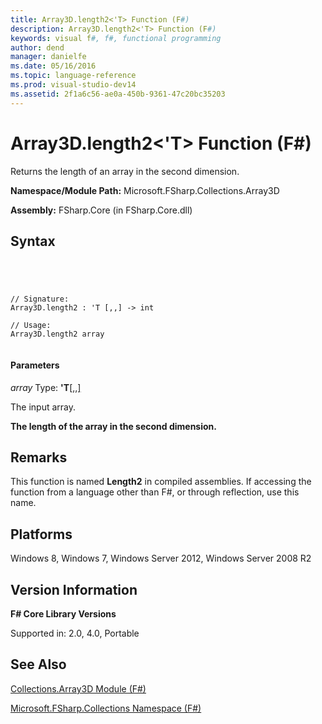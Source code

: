 ```yaml
---
title: Array3D.length2<'T> Function (F#)
description: Array3D.length2<'T> Function (F#)
keywords: visual f#, f#, functional programming
author: dend
manager: danielfe
ms.date: 05/16/2016
ms.topic: language-reference
ms.prod: visual-studio-dev14
ms.assetid: 2f1a6c56-ae0a-450b-9361-47c20bc35203 
---
```


# Array3D.length2<'T> Function (F#)

Returns the length of an array in the second dimension.

**Namespace/Module Path:** Microsoft.FSharp.Collections.Array3D

**Assembly:** FSharp.Core (in FSharp.Core.dll)


## Syntax



```




// Signature:
Array3D.length2 : 'T [,,] -> int

// Usage:
Array3D.length2 array


```





#### Parameters
*array*
Type: **'T**[[,,]](http://msdn.microsoft.com/en-us/library/b4e5b35b-dc83-4b50-94aa-85fcf3ccb2b0)


The input array.



**The length of the array in the second dimension.**
## Remarks
This function is named **Length2** in compiled assemblies. If accessing the function from a language other than F#, or through reflection, use this name.


## Platforms
Windows 8, Windows 7, Windows Server 2012, Windows Server 2008 R2


## Version Information
**F# Core Library Versions**

Supported in: 2.0, 4.0, Portable




## See Also
[Collections.Array3D Module &#40;F&#35;&#41;](Collections.Array3D-Module-%5BFSharp%5D.md)

[Microsoft.FSharp.Collections Namespace &#40;F&#35;&#41;](Microsoft.FSharp.Collections-Namespace-%5BFSharp%5D.md)

